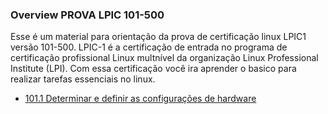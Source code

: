 ### Overview PROVA LPIC 101-500

Esse é um material para orientação da prova de certificação linux LPIC1 versão 101-500. 
LPIC-1 é a certificação de entrada no programa de certificação profissional Linux multnível da organização Linux Professional Institute (LPI). Com essa certificação você ira aprender o basico para realizar tarefas essenciais no linux. 

* [101.1 Determinar e definir as configurações de hardware](101.txt)